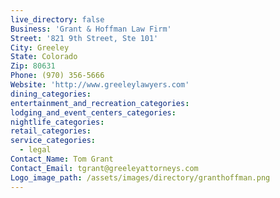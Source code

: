 ```yaml
---
live_directory: false
Business: 'Grant & Hoffman Law Firm'
Street: '821 9th Street, Ste 101'
City: Greeley
State: Colorado
Zip: 80631
Phone: (970) 356-5666
Website: 'http://www.greeleylawyers.com'
dining_categories:
entertainment_and_recreation_categories:
lodging_and_event_centers_categories:
nightlife_categories:
retail_categories:
service_categories:
  - legal
Contact_Name: Tom Grant
Contact_Email: tgrant@greeleyattorneys.com
Logo_image_path: /assets/images/directory/granthoffman.png
---
```



